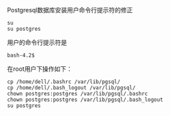 Postgresql数据库安装用户命令行提示符的修正

	su
	su postgres

用户的命令行提示符是

	bash-4.2$

在root用户下操作如下：

	cp /home/dell/.bashrc /var/lib/pgsql/
	cp /home/dell/.bash_logout /var/lib/pgsql/
	chown postgres:postgres /var/lib/pgsql/.bashrc
	chown postgres:postgres /var/lib/pgsql/.bash_logout
	su postgres